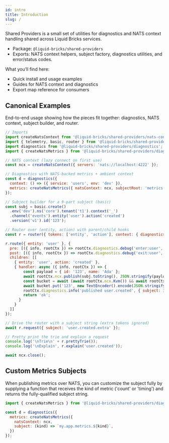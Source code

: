 ```yaml
---
id: intro
title: Introduction
slug: /
---
```


Shared Providers is a small set of utilities for diagnostics and NATS context handling shared across Liquid Bricks services.

- Package: `@liquid-bricks/shared-providers`
- Exports: NATS context helpers, subject factory, diagnostics utilities, and error/status codes.

What you’ll find here:

- Quick install and usage examples
- Guides for NATS context and diagnostics
- Export map reference for consumers

## Canonical Examples

End-to-end usage showing how the pieces fit together: diagnostics, NATS context, subject builder, and router.

```js
// Imports
import createNatsContext from '@liquid-bricks/shared-providers/nats-context';
import { telemetry, basic, router } from '@liquid-bricks/shared-providers/subject';
import diagnostics from '@liquid-bricks/shared-providers/diagnostics';
import { createNatsMetrics } from '@liquid-bricks/shared-providers/diagnostics/metrics/nats';

// NATS context (lazy connect on first use)
const ncx = createNatsContext({ servers: 'nats://localhost:4222' });

// Diagnostics with NATS-backed metrics + ambient context
const d = diagnostics({
  context: () => ({ service: 'users', env: 'dev' }),
  metrics: createNatsMetrics({ natsContext: ncx, subjectRoot: 'metrics.shared' }),
});

// Subject builder for a 9-part subject (basic)
const subj = basic.create()
  .env('dev').ns('core').tenant('t1').context('_')
  .channel('events').entity('user').action('created')
  .version('v1').id('123');

// Router over (entity, action) with parent/child hooks
const r = router({ tokens: ['entity', 'action'], context: { diagnostics: d, ncx } });

r.route({ entity: 'user' }, {
  pre: [({ info, rootCtx }) => rootCtx.diagnostics.debug('enter:user', info)],
  post: [({ info, rootCtx }) => rootCtx.diagnostics.debug('exit:user', info)],
  children: [[
    { entity: 'user', action: 'created' },
    { handler: async ({ info, rootCtx }) => {
        const payload = { id: '123', name: 'Ada' };
        await rootCtx.ncx.publish(subj.toString(), JSON.stringify(payload));
        const bucket = await (await rootCtx.ncx.Kvm()) && await rootCtx.ncx.bucket('users');
        await bucket.put('123', new TextEncoder().encode(JSON.stringify(payload)));
        rootCtx.diagnostics.info('published user.created', { subject: info.subject });
        return 'ok';
      }
    }
  ]]
});

// Drive the router with a subject string (extra tokens ignored)
await r.request({ subject: 'user.created.extra' });

// Pretty print the trie and explain a request
console.log('\nTrie\n' + r.prettyTrie());
console.log('\nExplain', r.explain('user.created'));

await ncx.close();
```

## Custom Metrics Subjects

When publishing metrics over NATS, you can customize the subject fully by supplying a function that receives the kind of metric ('count' or 'timing') and returns the fully-qualified subject string.

```js
import { createNatsMetrics } from '@liquid-bricks/shared-providers/diagnostics/metrics/nats';

const d = diagnostics({
  metrics: createNatsMetrics({
    natsContext: ncx,
    subject: (kind) => `my.app.metrics.${kind}`,
  })
});
```
